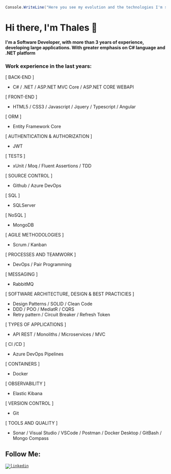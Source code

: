 ```c#
Console.WriteLine("Here you see my evolution and the technologies I'm studying");
```

# Hi there, I'm Thales 👋

#### I'm a Software Developer, with more than 3 years of experience, developing large applications. With greater emphasis on C# language and .NET platform 

### Work experience in the last years:

[ BACK-END ]

 - C# / .NET / ASP.NET MVC Core / ASP.NET CORE WEBAPI

[ FRONT-END ]
 - HTML5 / CSS3 / Javascript / Jquery / Typescript / Angular

[ ORM ]
 - Entity Framework Core

[ AUTHENTICATION & AUTHORIZATION ]
 - JWT

[ TESTS ]
 - xUnit / Moq / Fluent Assertions / TDD

[ SOURCE CONTROL ]
 - Github / Azure DevOps

[ SQL ]
 - SQLServer

[ NoSQL ]
 - MongoDB

[ AGILE METHODOLOGIES ]
 - Scrum / Kanban

[ PROCESSES AND TEAMWORK ]
 - DevOps / Pair Programming

[ MESSAGING ]
 - RabbitMQ

[ SOFTWARE ARCHITECTURE, DESIGN & BEST PRACTICIES ]
 - Design Patterns / SOLID / Clean Code
 - DDD / POO / MediatR / CQRS 
 - Retry pattern / Circuit Breaker / Refresh Token

[ TYPES OF APPLICATIONS ]
 - API REST / Monoliths / Microservices / MVC

 [ CI /CD ]
 - Azure DevOps Pipelines

[ CONTAINERS ]
 - Docker

[ OBSERVABILITY ]
 - Elastic Kibana

[ VERSION CONTROL ]
 - Git

[ TOOLS AND QUALITY ]
 - Sonar / Visual Studio / VSCode / Postman / Docker Desktop / GitBash / Mongo Compass 

## Follow Me: 
<code>[![linkedin](https://user-images.githubusercontent.com/36715075/87363855-70435700-c548-11ea-8dd5-dc7f879318cb.png)](https://www.linkedin.com/in/thales-lima-918245191/)</code>

<!--
**Th-Lima/Th-Lima** is a ✨ _special_ ✨ repository because its `README.md` (this file) appears on your GitHub profile.
